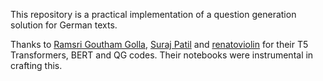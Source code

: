 This repository is a practical implementation of a question generation solution for German texts. 


Thanks to 
[Ramsri Goutham Golla](https://github.com/ramsrigouthamg),
[Suraj Patil](https://github.com/patil-suraj) and
[renatoviolin](https://github.com/renatoviolin/Multiple-Choice-Question-Generation-T5-and-Text2Text)
for their T5 Transformers, BERT and QG codes. Their notebooks were instrumental in crafting this. 
